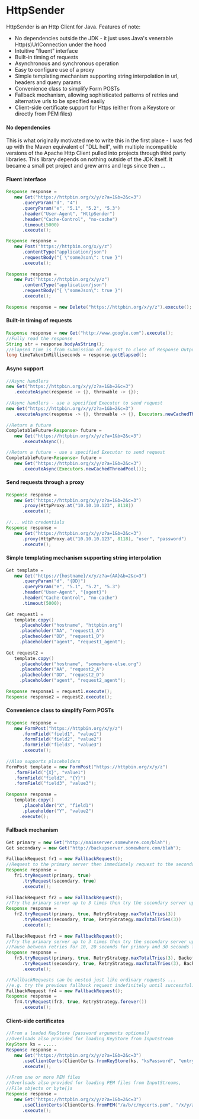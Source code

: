 # HttpSender

HttpSender is an Http Client for Java. Features of note: 
* No dependencies outside the JDK - it just uses Java's venerable Http(s)UrlConnection under the hood
* Intuitive "fluent" interface
* Built-in timing of requests
* Asynchronous and synchronous operation
* Easy to configure use of a proxy
* Simple templating mechanism supporting string interpolation in url, headers and query params
* Convenience class to simplify Form POSTs
* Fallback mechanism, allowing sophisticated patterns of retries and alternative urls to be specified easily
* Client-side certificate support for Https (either from a Keystore or directly from PEM files)

#### No dependencies
This is what originally motivated me to write this in the first place - I was fed up with the Maven equivalent of "DLL hell", with multiple incompatible versions of the Apache Http Client pulled into projects through third party libraries. This library depends on nothing outside of the JDK itself. It became a small pet project and grew arms and legs since then ...

#### Fluent interface
```java
Response response = 
   new Get("https://httpbin.org/x/y/z?a=1&b=2&c=3")
      .queryParam("d", "4")
      .queryParam("e", "5.1", "5.2", "5.3")
      .header("User-Agent", "HttpSender")
      .header("Cache-Control", "no-cache")
      .timeout(5000)
      .execute();

Response response = 
   new Post("https://httpbin.org/x/y/z")
      .contentType("application/json")
      .requestBody("{ \"someJson\": true }")
      .execute();
   
Response response = 
   new Put("https://httpbin.org/x/y/z")
      .contentType("application/json")
      .requestBody("{ \"someJson\": true }")
      .execute(); 
   
Response response = new Delete("https://httpbin.org/x/y/z").execute();
```          
#### Built-in timing of requests
```java
Response response = new Get("http://www.google.com").execute();
//Fully read the response
String str = response.bodyAsString();
//Elapsed time is from submission of request to close of Response OutputStream
long timeTakenInMilliseconds = response.getElapsed(); 
```
#### Async support
```java
//Async handlers
new Get("https://httpbin.org/x/y/z?a=1&b=2&c=3")
   .executeAsync(response -> {}, throwable -> {});
   
//Async handlers - use a specified Executor to send request
new Get("https://httpbin.org/x/y/z?a=1&b=2&c=3")
   .executeAsync(response -> {}, throwable -> {}, Executors.newCachedThreadPool());
   
//Return a future
CompletableFuture<Response> future = 
   new Get("https://httpbin.org/x/y/z?a=1&b=2&c=3")
      .executeAsync();

//Return a future - use a specified Executor to send request
CompletableFuture<Response> future = 
   new Get("https://httpbin.org/x/y/z?a=1&b=2&c=3")
      .executeAsync(Executors.newCachedThreadPool());
```
#### Send requests through a proxy
```java
Response response = 
   new Get("https://httpbin.org/x/y/z?a=1&b=2&c=3")
      .proxy(HttpProxy.at("10.10.10.123", 8118))
      .execute();
   
//... with credentials
Response response = 
   new Get("https://httpbin.org/x/y/z?a=1&b=2&c=3")
      .proxy(HttpProxy.at("10.10.10.123", 8118), "user", "password")
      .execute();
```
#### Simple templating mechanism supporting string interpolation
```java
Get template = 
   new Get("https://{hostname}/x/y/z?a={AA}&b=2&c=3")
      .queryParam("d", "{DD}")
      .queryParam("e", "5.1", "5.2", "5.3")
      .header("User-Agent", "{agent}")
      .header("Cache-Control", "no-cache")
      .timeout(5000);
   
Get request1 = 
   template.copy()
     .placeholder("hostname", "httpbin.org")
     .placeholder("AA", "request1_A")
     .placheolder("DD", "request1_D")
     .placeholder("agent", "request1_agent");
                     
Get request2 = 
   template.copy()
     .placeholder("hostname", "somewhere-else.org")
     .placeholder("AA", "request2_A")
     .placheolder("DD", "request2_D")
     .placeholder("agent", "request2_agent");
   
Response response1 = request1.execute();
Response response2 = request2.execute();
```
#### Convenience class to simplify Form POSTs
```java
Response response = 
   new FormPost("https://httpbin.org/x/y/z")
      .formField("field1", "value1")
      .formField("field2", "value2")
      .formField("field3", "value3")
      .execute();
       
//Also supports placeholders
FormPost template = new FormPost("https://httpbin.org/x/y/z")
   .formField("{X}", "value1")
   .formField("field2", "{Y}")
   .formField("field3", "value3");
   
Response response = 
   template.copy()
      .placeholder("X", "field1")
      .placeholder("Y", "value2")
     .execute();
```
#### Fallback mechanism
```java
Get primary = new Get("http://mainserver.somewhere.com/blah");
Get secondary = new Get("http://backupserver.somewhere.com/blah");
   
FallbackRequest fr1 = new FallbackRequest();
//Request to the primary server then immediately request to the secondary server if that fails.
Response response = 
   fr1.tryRequest(primary, true)
      .tryRequest(secondary, true)
      .execute();
   
FallbackRequest fr2 = new FallbackRequest();
//Try the primary server up to 3 times then try the secondary server up to 3 times
Response response = 
   fr2.tryRequest(primary, true, RetryStrategy.maxTotalTries(3))
      .tryRequest(secondary, true, RetryStrategy.maxTotalTries(3))
      .execute();
      
FallbackRequest fr3 = new FallbackRequest();
//Try the primary server up to 3 times then try the secondary server up to 3 times
//Pause between retries for 10, 20 seconds for primary and 30 seconds for secondary
Response response = 
   fr3.tryRequest(primary, true, RetryStrategy.maxTotalTries(3), BackoffStrategy.specified(10000, 20000))
      .tryRequest(secondary, true, RetryStrategy.maxTotalTries(3), BackoffStrategy.specified(30000))
      .execute();

//FallbackRequests can be nested just like ordinary requests ...
//e.g. try the previous fallback request indefinitely until successful:
FallbackRequest fr4 = new FallbackRequest();
Response response = 
   fr4.tryRequest(fr3, true, RetryStrategy.forever())
      .execute();
```
#### Client-side certificates
```java
//From a loaded KeyStore (password arguments optional)
//Overloads also provided for loading KeyStore from Inputstream
KeyStore ks = .....
Response response = 
   new Get("https://httpbin.org/x/y/z?a=1&b=2&c=3")
      .useClientCerts(ClientCerts.fromKeyStore(ks, "ksPassword", "entryPassword"))
      .execute();
     
//From one or more PEM files
//Overloads also provided for loading PEM files from InputStreams,
//File objects or byte[]s         
Response response = 
   new Get("https://httpbin.org/x/y/z?a=1&b=2&c=3")
      .useClientCerts(ClientCerts.fromPEM("/a/b/c/mycerts.pem", "/x/y/z/another.pem"))
      .execute();
```
